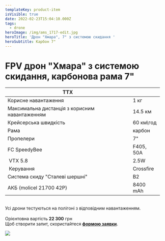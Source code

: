 ```yaml
---
templateKey: product-item
isVisible: true
date: 2022-02-23T15:04:10.000Z
tags:
  - drone
heroImage: /img/ams_1717-edit.jpg
heroTitle: 'Дрон "Хмара", 7" з системою скидання '
heroSubtitle: Карбон 7"
---
```

# FPV дрон "Хмара" з системою скидання, карбонова рама 7"

| ТТХ                                            |           |
| ---------------------------------------------- | --------- |
| Корисне навантаження                           | 1 кг      |
| Максимальна дистанція з корисним навантаженням | 14.5 км   |
| Крейсерська швидкість                          | 60 км\год |
| Р﻿ама                                          | карбон    |
| Пропелери                                      | 7"        |
| FC SpeedyBee                                   | F405, 50A |
| ﻿ VTX 5.8                                      | 2.5W      |
| ﻿ Керування                                    | Crossfire |
| Система скиду "Cталеві шершні"                 | B2        |
| АКБ (molicel 21700 42P)                        | 8400 mAh  |

\
Усі дрони тестуються на полігоні з відповідним навантаженням.\
\
Орієнтовна вартість **22 300** грн \
Щоб створити запит, скористайтеся <a href="https://docs.google.com/forms/d/e/1FAIpQLSflTILqQ9CENT9xGsnn4Ke6l-D-2m2yaclV2jH2pzXmjGk51w/viewform" target="_blank" rel="noopener noreferrer">**формою заявки**</a>.

![](/img/ams_1722-edit.jpg)